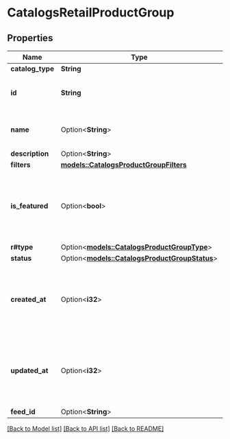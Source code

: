 # CatalogsRetailProductGroup

## Properties

Name | Type | Description | Notes
------------ | ------------- | ------------- | -------------
**catalog_type** | **String** |  | 
**id** | **String** | ID of the catalog product group. | 
**name** | Option<**String**> | Name of catalog product group | [optional]
**description** | Option<**String**> |  | [optional]
**filters** | [**models::CatalogsProductGroupFilters**](CatalogsProductGroupFilters.md) |  | 
**is_featured** | Option<**bool**> | boolean indicator of whether the product group is being featured or not | [optional]
**r#type** | Option<[**models::CatalogsProductGroupType**](CatalogsProductGroupType.md)> |  | [optional]
**status** | Option<[**models::CatalogsProductGroupStatus**](CatalogsProductGroupStatus.md)> |  | [optional]
**created_at** | Option<**i32**> | Unix timestamp in seconds of when catalog product group was created. | [optional]
**updated_at** | Option<**i32**> | Unix timestamp in seconds of last time catalog product group was updated. | [optional]
**feed_id** | Option<**String**> |  | 

[[Back to Model list]](../README.md#documentation-for-models) [[Back to API list]](../README.md#documentation-for-api-endpoints) [[Back to README]](../README.md)


